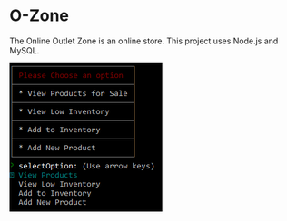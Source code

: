 # O-Zone
The Online Outlet Zone is an online store. This project uses Node.js and MySQL.

![ozoneManager.js](./images/ozoneManager1.PNG)
